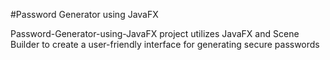 #Password Generator using JavaFX

Password-Generator-using-JavaFX project utilizes JavaFX and Scene Builder to create a user-friendly interface for generating secure passwords
